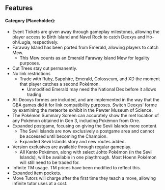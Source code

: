## Features

#### Category (Placeholder):
- Event Tickets are given away through gameplay milestones, allowing the player access to Birth Island and Navel Rock to catch Deoxys and Ho-oh/Lugia, respectively. 
- Faraway Island has been ported from Emerald, allowing players to catch Mew.
	* This Mew counts as an Emerald Faraway Island Mew for legality purposes.
- Cut Trees stay cut permanently.
- No link restrictions
	* Trade with Ruby, Sapphire, Emerald, Colosseum, and XD the moment that player catches a second Pokémon.
		* Unmodified Emerald may need the National Dex before it allows trading.
- All Deoxys formes are included, and are implemented in the way that the GBA games did it for link compatibility purposes. Switch Deoxys' forme by examining the meteorite exhibit in the Pewter Museum of Science.
- The Pokémon Summary Screen can accurately show the met location of any Pokémon obtained in Gen 3, including Pokémon from Orre.
- Expanded postgame, focusing on giving the Sevii Islands more content.
	* The Sevii Islands are now exclusively a postgame area and cannot be accessed until becoming the Champion. 
	* Expanded Sevii Islands story and new routes added.
- Version exclusives are available through regular gameplay.
	* All Kanto Pokémon, along with select Johto Pokémon (in the Sevii Islands), will be available in one playthrough. Most Hoenn Pokémon will still need to be traded for.
- Infinite TM usage. TM prices have been modified to reflect this.
- Expanded item pockets.
- Move Tutors will charge after the first time they teach a move, allowing infinite tutor uses at a cost.
